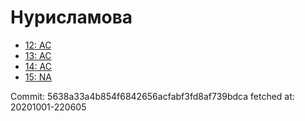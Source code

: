 # Нурисламова
- [12: AC](12.md)
- [13: AC](13.md)
- [14: AC](14.md)
- [15: NA](15.md)

Commit: 5638a33a4b854f6842656acfabf3fd8af739bdca
 fetched at: 20201001-220605
